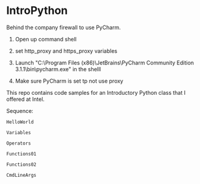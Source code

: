 IntroPython
===========

Behind the company firewall to use PyCharm.

1) Open up command shell

2) set http_proxy and https_proxy variables

3) Launch "C:\Program Files (x86)\JetBrains\PyCharm Community Edition 3.1.1\bin\pycharm.exe" in the shelll

4) Make sure PyCharm is set tp not use proxy

This repo contains code samples for an Introductory Python class that I offered at Intel.

Sequence:

    HelloWorld

    Variables

    Operators

    Functions01

    Functions02

    CmdLineArgs

